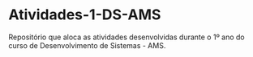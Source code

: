 # Atividades-1-DS-AMS
Repositório que aloca as atividades desenvolvidas durante o 1º ano do curso de Desenvolvimento de Sistemas - AMS.
